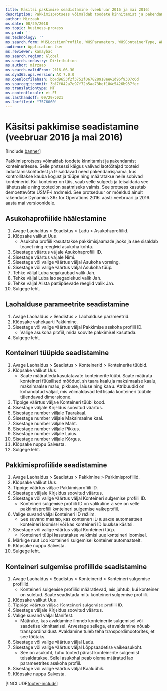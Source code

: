 ```yaml
---
title: Käsitsi pakkimise seadistamine (veebruar 2016 ja mai 2016)
description: Pakkimisprotsess võimaldab toodete kinnitamist ja pakendamist konteineritesse.
author: Mirzaab
ms.date: 08/29/2018
ms.topic: business-process
ms.prod: ''
ms.technology: ''
ms.search.form: WHSLocationProfile, WHSParameters, WHSContainerType, WHSPackProfile, WHSCloseContainerProfile, InventLocationIdLookup, UnitOfMeasureLookup
audience: Application User
ms.reviewer: kamaybac
ms.search.region: Global
ms.search.industry: Distribution
ms.author: mirzaab
ms.search.validFrom: 2016-06-30
ms.dyn365.ops.version: AX 7.0.0
ms.openlocfilehash: bbcd9653f2f3752f067828918ee61d96f9307c6d
ms.sourcegitcommit: 3b87f042a7e97f72b5aa73bef186c5426b937fec
ms.translationtype: MT
ms.contentlocale: et-EE
ms.lasthandoff: 09/29/2021
ms.locfileid: "7576060"
---
```

# <a name="set-up-manual-packing-february-2016--may-2016"></a>Käsitsi pakkimise seadistamine (veebruar 2016 ja mai 2016)

[!include [banner](../../includes/banner.md)]

Pakkimisprotsess võimaldab toodete kinnitamist ja pakendamist konteineritesse. Selle protsessi käigus valivad laotöötajad tooteid ladustamiskohtadest ja teisaldavad need pakendamisjaama, kus kontrollitakse kauba kogust ja tüüpe ning määratakse neile sobivad konteinerid. Kui konteiner on täis, saab selle sulgeda ja teisaldada see lähetusalale ning tooted on saatmiseks valmis. See protsess kasutab demoettevõtte USMF-i andmeid. See protseduur on mõeldud ainult rakenduse Dynamics 365 for Operations 2016. aasta veebruari ja 2016. aasta mai versioonidele.


## <a name="set-up-location-profiles"></a>Asukohaprofiilide häälestamine
1. Avage Laohaldus > Seadistus > Ladu > Asukohaprofiilid.
2. Klõpsake valikut Uus.
    * Asukoha profiili kasutatakse pakkimisjaamade jaoks ja see sisaldab teavet ning reegleid asukoha kohta.  
3. Sisestage väärtus väljale Asukohaprofiili ID.
4. Sisestage väärtus väljale Nimi.
5. Sisestage või valige väärtus väljal Asukoha vorming.
6. Sisestage või valige väärtus väljal Asukoha tüüp.
7. Tehke väljal Luba segakaubad valik Jah.
8. Tehke väljal Luba lao segaolekud valik Jah.
9. Tehke väljal Alista partiipäevade reeglid valik Jah.
10. Sulgege leht.

## <a name="set-up-warehouse-management-parameters"></a>Laohalduse parameetrite seadistamine 
1. Avage Laohaldus > Seadistus > Laohalduse parameetrid.
2. Klõpsake vahekaarti Pakkimine.
3. Sisestage või valige väärtus väljal Pakkimise asukoha profiili ID.
    * Valige asukoha profiil, mida soovite pakkimisel kasutada.  
4. Sulgege leht.

## <a name="set-up-container-types"></a>Konteineri tüüpide seadistamine
1. Avage Laohaldus > Seadistus > Konteinerid > Konteinerite tüübid.
2. Klõpsake valikut Uus.
    * Saate määratleda kasutatavate konteinerite tüübi. Saate määrata konteineri füüsilised mõõdud, sh taara kaalu ja maksimaalse kaalu, maksimaalse mahu, pikkuse, laiuse ning kaalu.  Atribuudid on kohandatud väljad, mis võimaldavad teil lisada konteineri tüübile täiendavad dimensioone.     
3. Tippige väärtus väljale Konteineri tüübi kood.
4. Sisestage väljale Kirjeldus soovitud väärtus.
5. Sisestage number väljale Taarakaal.
6. Sisestage number väljale Maksimaalne kaal.
7. Sisestage number väljale Maht.
8. Sisestage number väljale Pikkus.
9. Sisestage number väljale Laius.
10. Sisestage number väljale Kõrgus.
11. Klõpsake nuppu Salvesta.
12. Sulgege leht.

## <a name="set-up-packing-profiles"></a>Pakkimisprofiilide seadistamine
1. Avage Laohaldus > Seadistus > Pakkimine > Pakkimisprofiilid.
2. Klõpsake valikut Uus.
3. Tippige väärtus väljale Pakkimisprofiili ID.
4. Sisestage väljale Kirjeldus soovitud väärtus.
5. Sisestage või valige väärtus väljal Konteineri sulgemise profiili ID.
    * Konteineri sulgemise profiili ID on valikuline ja see on selle pakkimisprofiili konteineri sulgemise vaikeprofiil.  
6. Valige suvand väljal Konteineri ID režiim.
    * See suvand määrab, kas konteineri ID luuakse automaatselt konteineri loomisel või kas konteineri ID luuakse käsitsi.  
7. Sisestage või valige väärtus väljal Konteineri tüüp.
    * Konteineri tüüpi kasutatakse vaikimisi uue konteineri loomisel.  
8. Märkige ruut Loo konteineri sulgemisel konteiner automaatselt.
9. Klõpsake nuppu Salvesta.
10. Sulgege leht.

## <a name="set-up-container-closing-profiles"></a>Konteineri sulgemise profiilide seadistamine
1. Avage Laohaldus > Seadistus > Konteinerid > Konteineri sulgemise profiilid.
    * Konteineri sulgemise profiilid määratlevad, mis juhtub, kui konteiner on suletud. Saate seadistada mitu konteineri sulgemise profiili.       
2. Klõpsake valikut Uus.
3. Tippige väärtus väljale Konteineri sulgemise profiili ID.
4. Sisestage väljale Kirjeldus soovitud väärtus.
5. Valige suvand väljal Manifest.
    * Määrake, kas avaldamine ilmneb konteinerite sulgemisel või saadetise kinnitamisel. Arvestage sellega, et avaldamine nõuab transpordihaldust. Avaldamine tuleb teha transpordimootorites, et see töötaks.  
6. Sisestage või valige väärtus väljal Ladu.
7. Sisestage või valige väärtus väljal Lõppsaadetise vaikeasukoht.
    * See on asukoht, kuhu tooted pärast konteinerite sulgemist teisaldatakse. Sellel asukohal peab olema määratud lao parameetrites asukoha profiil.  
8. Sisestage või valige väärtus väljal Kaaluühik.
9. Klõpsake nuppu Salvesta.



[!INCLUDE[footer-include](../../../includes/footer-banner.md)]